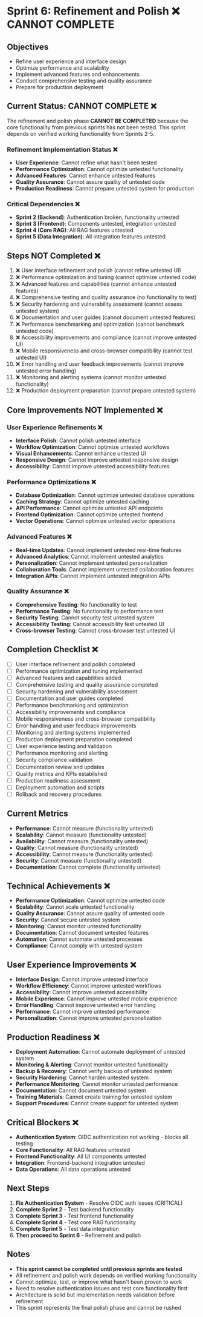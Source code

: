 # Sprint 6: Refinement and Polish ❌ CANNOT COMPLETE

## Objectives
- Refine user experience and interface design
- Optimize performance and scalability
- Implement advanced features and enhancements
- Conduct comprehensive testing and quality assurance
- Prepare for production deployment

## Current Status: CANNOT COMPLETE ❌

The refinement and polish phase **CANNOT BE COMPLETED** because the core functionality from previous sprints has not been tested. This sprint depends on verified working functionality from Sprints 2-5.

### Refinement Implementation Status ❌
- **User Experience**: Cannot refine what hasn't been tested
- **Performance Optimization**: Cannot optimize untested functionality
- **Advanced Features**: Cannot enhance untested features
- **Quality Assurance**: Cannot assure quality of untested code
- **Production Readiness**: Cannot prepare untested system for production

### Critical Dependencies ❌
- **Sprint 2 (Backend)**: Authentication broken, functionality untested
- **Sprint 3 (Frontend)**: Components untested, integration untested
- **Sprint 4 (Core RAG)**: All RAG features untested
- **Sprint 5 (Data Integration)**: All integration features untested

## Steps NOT Completed ❌

1. ❌ User interface refinement and polish (cannot refine untested UI)
2. ❌ Performance optimization and tuning (cannot optimize untested code)
3. ❌ Advanced features and capabilities (cannot enhance untested features)
4. ❌ Comprehensive testing and quality assurance (no functionality to test)
5. ❌ Security hardening and vulnerability assessment (cannot assess untested system)
6. ❌ Documentation and user guides (cannot document untested features)
7. ❌ Performance benchmarking and optimization (cannot benchmark untested code)
8. ❌ Accessibility improvements and compliance (cannot improve untested UI)
9. ❌ Mobile responsiveness and cross-browser compatibility (cannot test untested UI)
10. ❌ Error handling and user feedback improvements (cannot improve untested error handling)
11. ❌ Monitoring and alerting systems (cannot monitor untested functionality)
12. ❌ Production deployment preparation (cannot prepare untested system)

## Core Improvements NOT Implemented ❌

### User Experience Refinements ❌
- **Interface Polish**: Cannot polish untested interface
- **Workflow Optimization**: Cannot optimize untested workflows
- **Visual Enhancements**: Cannot enhance untested UI
- **Responsive Design**: Cannot improve untested responsive design
- **Accessibility**: Cannot improve untested accessibility features

### Performance Optimizations ❌
- **Database Optimization**: Cannot optimize untested database operations
- **Caching Strategy**: Cannot optimize untested caching
- **API Performance**: Cannot optimize untested API endpoints
- **Frontend Optimization**: Cannot optimize untested frontend
- **Vector Operations**: Cannot optimize untested vector operations

### Advanced Features ❌
- **Real-time Updates**: Cannot implement untested real-time features
- **Advanced Analytics**: Cannot implement untested analytics
- **Personalization**: Cannot implement untested personalization
- **Collaboration Tools**: Cannot implement untested collaboration features
- **Integration APIs**: Cannot implement untested integration APIs

### Quality Assurance ❌
- **Comprehensive Testing**: No functionality to test
- **Performance Testing**: No functionality to performance test
- **Security Testing**: Cannot security test untested system
- **Accessibility Testing**: Cannot accessibility test untested UI
- **Cross-browser Testing**: Cannot cross-browser test untested UI

## Completion Checklist ❌
- [ ] User interface refinement and polish completed
- [ ] Performance optimization and tuning implemented
- [ ] Advanced features and capabilities added
- [ ] Comprehensive testing and quality assurance completed
- [ ] Security hardening and vulnerability assessment
- [ ] Documentation and user guides completed
- [ ] Performance benchmarking and optimization
- [ ] Accessibility improvements and compliance
- [ ] Mobile responsiveness and cross-browser compatibility
- [ ] Error handling and user feedback improvements
- [ ] Monitoring and alerting systems implemented
- [ ] Production deployment preparation completed
- [ ] User experience testing and validation
- [ ] Performance monitoring and alerting
- [ ] Security compliance validation
- [ ] Documentation review and updates
- [ ] Quality metrics and KPIs established
- [ ] Production readiness assessment
- [ ] Deployment automation and scripts
- [ ] Rollback and recovery procedures

## Current Metrics
- **Performance**: Cannot measure (functionality untested)
- **Scalability**: Cannot measure (functionality untested)
- **Availability**: Cannot measure (functionality untested)
- **Quality**: Cannot measure (functionality untested)
- **Accessibility**: Cannot measure (functionality untested)
- **Security**: Cannot measure (functionality untested)
- **Documentation**: Cannot complete (functionality untested)

## Technical Achievements ❌
- **Performance Optimization**: Cannot optimize untested code
- **Scalability**: Cannot scale untested functionality
- **Quality Assurance**: Cannot assure quality of untested code
- **Security**: Cannot secure untested system
- **Monitoring**: Cannot monitor untested functionality
- **Documentation**: Cannot document untested features
- **Automation**: Cannot automate untested processes
- **Compliance**: Cannot comply with untested system

## User Experience Improvements ❌
- **Interface Design**: Cannot improve untested interface
- **Workflow Efficiency**: Cannot improve untested workflows
- **Accessibility**: Cannot improve untested accessibility
- **Mobile Experience**: Cannot improve untested mobile experience
- **Error Handling**: Cannot improve untested error handling
- **Performance**: Cannot improve untested performance
- **Personalization**: Cannot improve untested personalization

## Production Readiness ❌
- **Deployment Automation**: Cannot automate deployment of untested system
- **Monitoring & Alerting**: Cannot monitor untested functionality
- **Backup & Recovery**: Cannot verify backup of untested system
- **Security Hardening**: Cannot harden untested system
- **Performance Monitoring**: Cannot monitor untested performance
- **Documentation**: Cannot document untested system
- **Training Materials**: Cannot create training for untested system
- **Support Procedures**: Cannot create support for untested system

## Critical Blockers ❌
- **Authentication System**: OIDC authentication not working - blocks all testing
- **Core Functionality**: All RAG features untested
- **Frontend Functionality**: All UI components untested
- **Integration**: Frontend-backend integration untested
- **Data Operations**: All data operations untested

## Next Steps
1. **Fix Authentication System** - Resolve OIDC auth issues (CRITICAL)
2. **Complete Sprint 2** - Test backend functionality
3. **Complete Sprint 3** - Test frontend functionality
4. **Complete Sprint 4** - Test core RAG functionality
5. **Complete Sprint 5** - Test data integration
6. **Then proceed to Sprint 6** - Refinement and polish

## Notes
- **This sprint cannot be completed until previous sprints are tested**
- All refinement and polish work depends on verified working functionality
- Cannot optimize, test, or improve what hasn't been proven to work
- Need to resolve authentication issues and test core functionality first
- Architecture is solid but implementation needs validation before refinement
- This sprint represents the final polish phase and cannot be rushed
